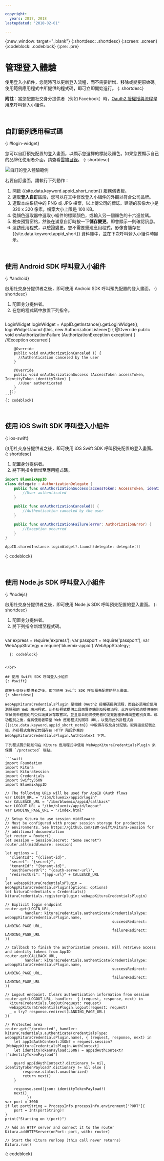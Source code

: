 ```yaml
---

copyright:
  years: 2017, 2018
lastupdated: "2018-02-01"

---
```

{:new_window: target="_blank"}
{:shortdesc: .shortdesc}
{:screen: .screen}
{:codeblock: .codeblock}
{:pre: .pre}

# 管理登入體驗

使用登入小組件，您隨時可以更新登入流程，而不需要新增、移除或變更原始碼。使用範例應用程式中所提供的程式碼，即可立即開始進行。
{: shortdesc}

**附註**：當您配置社交身分提供者（例如 Facebook）時，[Oauth2 授權授與流程](https://oauthlib.readthedocs.io/en/stable/oauth2/grants/authcode.html)是用來呼叫登入小組件。

</br>

## 自訂範例應用程式碼
{: #login-widget}

您可以自訂預先配置的登入畫面，以顯示您選擇的標誌及顏色。如果您要顯示自己的品牌化使用者介面，請查看[雲端目錄](/docs/services/appid/cloud-directory.html)。
{: shortdesc}

![自訂的登入體驗範例](/images/customize.gif)

若要自訂畫面，請執行下列動作：

1. 開啟 {{site.data.keyword.appid_short_notm}} 服務儀表板。
2. 選取**登入自訂**區段，您可以在其中修改登入小組件的外觀以符合公司品牌。
3. 選取本端系統中的 PNG 或 JPG 檔案，以上傳公司的標誌。建議的影像大小是 320 x 320 像素。檔案大小上限是 100 KB。
4. 從顏色選取器中選取小組件的標頭顏色，或輸入另一個顏色的十六進位碼。
5. 檢查預覽窗格，然後在滿意自訂時按一下**儲存變更**。即會顯示一則確認訊息。
6. 造訪應用程式，以驗證變更。您不需要重建應用程式。影像會儲存在 {{site.data.keyword.appid_short}} 資料庫中，並在下次呼叫登入小組件時顯示。


</br>

## 使用 Android SDK 呼叫登入小組件
{: #android}

啟用社交身分提供者之後，即可使用 Android SDK 呼叫預先配置的登入畫面。
{: shortdesc}

1. 配置身分提供者。
2. 在您的程式碼中放置下列指令。
    ```java
  LoginWidget loginWidget = AppID.getInstance().getLoginWidget();
  loginWidget.launch(this, new AuthorizationListener() {
        @Override
        public void onAuthorizationFailure (AuthorizationException exception) {
          //Exception occurred
        }

        @Override
        public void onAuthorizationCanceled () {
          //Authentication canceled by the user
        }

        @Override
        public void onAuthorizationSuccess (AccessToken accessToken, IdentityToken identityToken) {
          //User authenticated
        }
      });
    ```
    {: codeblock}


</br>

## 使用 iOS Swift SDK 呼叫登入小組件
{: ios-swift}

啟用社交身分提供者之後，即可使用 iOS Swift SDK 呼叫預先配置的登入畫面。
{: shortdesc}

1. 配置身分提供者。
2. 將下列指令新增至應用程式碼。
  ```swift
  import BluemixAppID
  class delegate : AuthorizationDelegate {
      public func onAuthorizationSuccess(accessToken: AccessToken, identityToken: IdentityToken, response:Response?) {
          //User authenticated
      }

      public func onAuthorizationCanceled() {
          //Authentication canceled by the user
      }

      public func onAuthorizationFailure(error: AuthorizationError) {
          //Exception occurred
      }
  }

  AppID.sharedInstance.loginWidget?.launch(delegate: delegate())
  ```
  {: codeblock}


</br>

## 使用 Node.js SDK 呼叫登入小組件
{: #nodejs}

啟用社交身分提供者之後，即可使用 Node.js SDK 呼叫預先配置的登入畫面。
{: shortdesc}

1. 配置身分提供者。
2. 將下列指令新增至程式碼。
    ```JavaScript
var express = require('express');
  var passport = require('passport');
  var WebAppStrategy = require('bluemix-appid').WebAppStrategy;
  ```
    {: codeblock}


</br>

## 使用 Swift SDK 呼叫登入小組件
{: #swift}

啟用社交身分提供者之後，即可使用 Swift SDK 呼叫預先配置的登入畫面。
{: shortdesc}

WebAppKituraCredentialsPlugin 是根據 OAuth2 授權碼授與流程，而且必須用於使用瀏覽器的 Web 應用程式。此外掛程式提供工具來實作鑑別及授權流程。此外掛程式也提供機制來偵測未經鑑別的受保護資源存取嘗試，並且會自動將使用者的瀏覽器重新導向至鑑別頁面。成功鑑別之後，會將使用者帶至 Web 應用程式的回呼 URL，以使用此外掛程式自 {{site.data.keyword.appid_short_notm}} 中取得存取及身分記號。取得這些記號之後，外掛程式會將它們儲存在 HTTP 階段作業的 WebAppKituraCredentialsPlugin.AuthContext 下方。

下列程式碼示範如何在 Kitura 應用程式中使用 WebAppKituraCredentialsPlugin 來保護 `/protected` 端點。

  ```swift
  import Foundation
  import Kitura
  import KituraSession
  import Credentials
  import SwiftyJSON
  import BluemixAppID

  // The following URLs will be used for AppID OAuth flows
  var LOGIN_URL = "/ibm/bluemix/appid/login"
  var CALLBACK_URL = "/ibm/bluemix/appid/callback"
  var LOGOUT_URL = "/ibm/bluemix/appid/logout"
  var LANDING_PAGE_URL = "/index.html"

  // Setup Kitura to use session middleware
  // Must be configured with proper session storage for production
  // environments. See https://github.com/IBM-Swift/Kitura-Session for
  // additional documentation
  let router = Router()
  let session = Session(secret: "Some secret")
  router.all(middleware: session)

  let options = [
  	"clientId": "{client-id}",
  	"secret": "{secret}",
  	"tenantId": "{tenant-id}",
  	"oauthServerUrl": "{oauth-server-url}",
  	"redirectUri": "{app-url}" + CALLBACK_URL
  ]
  let webappKituraCredentialsPlugin = WebAppKituraCredentialsPlugin(options: options)
  let kituraCredentials = Credentials()
  kituraCredentials.register(plugin: webappKituraCredentialsPlugin)

  // Explicit login endpoint
  router.get(LOGIN_URL,
  		   handler: kituraCredentials.authenticate(credentialsType: webappKituraCredentialsPlugin.name,
  												   successRedirect: LANDING_PAGE_URL,
  												   failureRedirect: LANDING_PAGE_URL
  ))

  // Callback to finish the authorization process. Will retrieve access and identity tokens from AppID
  router.get(CALLBACK_URL,
  		   handler: kituraCredentials.authenticate(credentialsType: webappKituraCredentialsPlugin.name,
  												   successRedirect: LANDING_PAGE_URL,
  												   failureRedirect: LANDING_PAGE_URL
  ))

  // Logout endpoint. Clears authentication information from session
  router.get(LOGOUT_URL, handler:  { (request, response, next) in
  	kituraCredentials.logOut(request: request)
  	webappKituraCredentialsPlugin.logout(request: request)
  	_ = try? response.redirect(LANDING_PAGE_URL)
  })

  // Protected area
  router.get("/protected", handler: kituraCredentials.authenticate(credentialsType: webappKituraCredentialsPlugin.name), { (request, response, next) in
      let appIdAuthContext:JSON? = request.session?[WebAppKituraCredentialsPlugin.AuthContext]
      let identityTokenPayload:JSON? = appIdAuthContext?["identityTokenPayload"]

      guard appIdAuthContext?.dictionary != nil, identityTokenPayload?.dictionary != nil else {
          response.status(.unauthorized)
          return next()
      }

      response.send(json: identityTokenPayload!)
      next()
			})
  var port = 3000
  if let portString = ProcessInfo.processInfo.environment["PORT"]{
      port = Int(portString)!
  }
  print("Starting on \(port)")

  // Add an HTTP server and connect it to the router
  Kitura.addHTTPServer(onPort: port, with: router)

  // Start the Kitura runloop (this call never returns)
  Kitura.run()
  ```
  {: codeblock}
